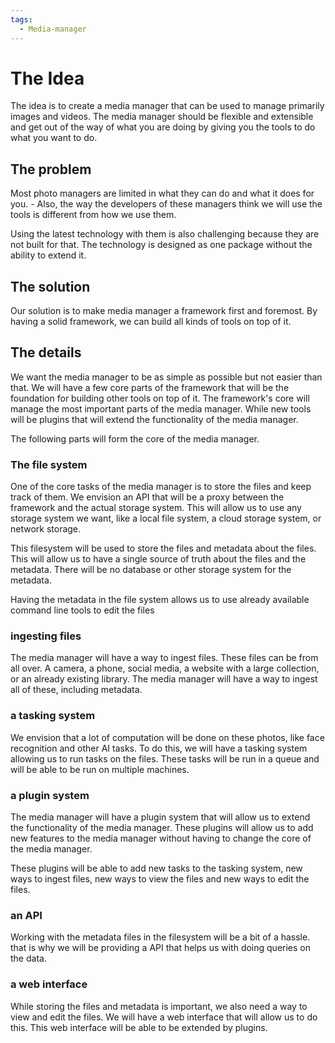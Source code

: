```yaml
---
tags:
  - Media-manager
---
```



# The Idea

The idea is to create a media manager that can be used to manage primarily images and videos. The media manager should be flexible and extensible and get out of the way of what you are doing by giving you the tools to do what you want to do.

## The problem

Most photo managers are limited in what they can do and what it does for you. - Also, the way the developers of these managers think we will use the tools is different from how we use them.

Using the latest technology with them is also challenging because they are not built for that. The technology is designed as one package without the ability to extend it.

## The solution

Our solution is to make media manager a framework first and foremost. By having a solid framework, we can build all kinds of tools on top of it.

## The details

We want the media manager to be as simple as possible but not easier than that. We will have a few core parts of the framework that will be the foundation for building other tools on top of it. The framework's core will manage the most important parts of the media manager. While new tools will be plugins that will extend the functionality of the media manager.

The following parts will form the core of the media manager.

### The file system

One of the core tasks of the media manager is to store the files and keep track of them. We envision an API that will be a proxy between the framework and the actual storage system. This will allow us to use any storage system we want, like a local file system, a cloud storage system, or network storage.

This filesystem will be used to store the files and metadata about the files. This will allow us to have a single source of truth about the files and the metadata. There will be no database or other storage system for the metadata.

Having the metadata in the file system allows us to use already available command line tools to edit the files

### ingesting files

The media manager will have a way to ingest files. These files can be from all over. A camera, a phone, social media, a website with a large collection, or an already existing library. The media manager will have a way to ingest all of these, including metadata.

### a tasking system

We envision that a lot of computation will be done on these photos, like face recognition and other AI tasks. To do this, we will have a tasking system allowing us to run tasks on the files. These tasks will be run in a queue and will be able to be run on multiple machines.

### a plugin system

The media manager will have a plugin system that will allow us to extend the functionality of the media manager. These plugins will allow us to add new features to the media manager without having to change the core of the media manager.

These plugins will be able to add new tasks to the tasking system, new ways to ingest files, new ways to view the files and new ways to edit the files.

### an API

Working with the metadata files in the filesystem will be a bit of a hassle. that is why we will be providing a API that helps us with doing queries on the data.

### a web interface

While storing the files and metadata is important, we also need a way to view and edit the files. We will have a web interface that will allow us to do this. This web interface will be able to be extended by plugins.
